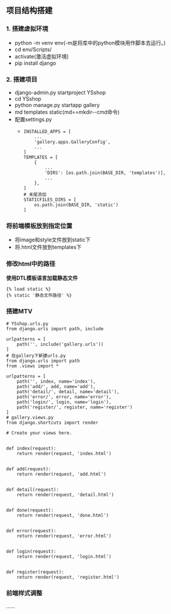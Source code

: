 ## 项目结构搭建
### 1. 搭建虚拟环境
* python -m venv env(-m是将库中的python模块用作脚本去运行。)
* cd env/Scripts/
* activate(激活虚拟环境)
* pip install django
### 2. 搭建项目
* django-admin.py startproject YSshop
* cd YSshop
* python manage.py startapp gallery
* md templates static(md==mkdir--cmd命令)
* 配置settings.py
    * ```
      INSTALLED_APPS = [
          ...
          'gallery.apps.GalleryConfig',
          ...
      ]
      TEMPLATES = [
          {
              ...
              'DIRS': [os.path.join(BASE_DIR, 'templates')],
              ...
          },
      ]
      # 末尾添加
      STATICFILES_DIRS = [
          os.path.join(BASE_DIR, 'static')
      ]
      ```
### 将前端模板放到指定位置
* 将image和style文件放到static下
* 将.html文件放到templates下
### 修改html中的路径
**使用DTL模板语言加载静态文件**
```
{% load static %}
{% static '静态文件路径' %}
```
### 搭建MTV

```
# YSshop.urls.py
from django.urls import path, include

urlpatterns = [
    path('', include('gallery.urls'))
]
# 在gallery下新建urls.py
from django.urls import path
from .views import *

urlpatterns = [
    path('', index, name='index'),
    path('add/', add, name='add'),
    path('detail/', detail, name='detail'),
    path('error/', error, name='error'),
    path('login/', login, name='login'),
    path('register/', register, name='register')
]
# gallery.views.py
from django.shortcuts import render

# Create your views here.


def index(request):
    return render(request, 'index.html')


def add(request):
    return render(request, 'add.html')


def detail(request):
    return render(request, 'detail.html')


def done(request):
    return render(request, 'done.html')


def error(request):
    return render(request, 'error.html')


def login(request):
    return render(request, 'login.html')


def register(request):
    return render(request, 'register.html')
```
### 前端样式调整
......